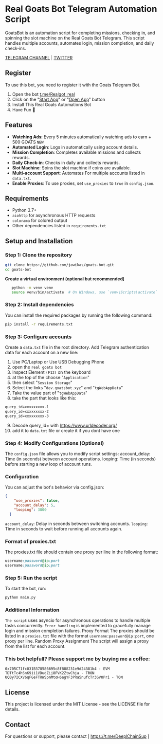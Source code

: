 # Real Goats Bot Telegram Automation Script

GoatsBot is an automation script for completing missions, checking in, and spinning the slot machine on the Real Goats Bot Telegram. This script handles multiple accounts, automates login, mission completion, and daily check-ins.

[TELEGRAM CHANNEL](https://t.me/Deeplchain) | [TWITTER](https://x.com/itsjaw_real)

## Register

To use this bot, you need to register it with the Goats Telegram Bot. 

1. Open the bot [t.me/Realgot_real](https://t.me/realgoats_bot/run?startapp=99effa5e-ac44-4be5-8f0d-64cf69f796e9)
2. Click on the "[Start App](https://t.me/realgoats_bot/run?startapp=99effa5e-ac44-4be5-8f0d-64cf69f796e9)" or "[Open App]([url](https://t.me/realgoats_bot/run?startapp=99effa5e-ac44-4be5-8f0d-64cf69f796e9))" button
3. Install This Real Goats Automations Bot
4. Have Fun 🦈

## Features
- **Watching Ads**: Every 5 minutes automatically watching ads to earn + 500 GOATS `NEW`
- **Automated Login**: Logs in automatically using account details.
- **Mission Completion**: Completes available missions and collects rewards.
- **Daily Check-in**: Checks in daily and collects rewards.
- **Slot Machine**: Spins the slot machine if coins are available.
- **Multi-account Support**: Automates For multiple accounts listed in `data.txt`.
- **Enable Proxies**: To use proxies, set `use_proxies` to `true` in `config.json`.

## Requirements

- Python 3.7+
- `aiohttp` for asynchronous HTTP requests
- `colorama` for colored output
- Other dependencies listed in `requirements.txt`

## Setup and Installation

### Step 1: Clone the repository
```bash
git clone https://github.com/jawikas/goats-bot.git
cd goats-bot
```
**Create a virtual environment (optional but recommended)**

 ```bash
    python -m venv venv
    source venv/bin/activate  # On Windows, use `venv\Scripts\activate`
 ```
### Step 2: Install dependencies
You can install the required packages by running the following command:

```bash
pip install -r requirements.txt
```

### Step 3: Configure accounts
Create a `data.txt` file in the root directory.
Add Telegram authentication data for each account on a new line:

1. Use PC/Laptop or Use USB Debugging Phone
2. open the `real goats bot`
3. Inspect Element `(F12)` on the keyboard
4. at the top of the choose "`Application`" 
5. then select "`Session Storage`" 
6. Select the links "`dev.goatsbot.xyz`" and "`tgWebAppData`"
7. Take the value part of "`tgWebAppData`"
8. take the part that looks like this: 

```txt 
query_id=xxxxxxxxx-1
query_id=xxxxxxxxx-2
query_id=xxxxxxxxx-3
```
9. Decode query_id= with https://www.urldecoder.org/
10. add it to `data.txt` file or create it if you dont have one

### Step 4: Modify Configurations (Optional)
The `config.json` file allows you to modify script settings:
account_delay: Time (in seconds) between account operations.
looping: Time (in seconds) before starting a new loop of account runs.

### Configuration
You can adjust the bot's behavior via config.json:

```json
{
    "use_proxies": false,
    "account_delay": 5,
    "looping": 3800
  }  
```
`account_delay`: Delay in seconds between switching accounts.
`looping`: Time in seconds to wait before running all accounts again.

### Format of proxies.txt
The proxies.txt file should contain one proxy per line in the following format:

```ruby
username:password@ip:port
username:password@ip:port
```

### Step 5: Run the script
To start the bot, run:

```bash
python main.py
```

### Additional Information
`The script` uses asyncio for asynchronous operations to handle multiple tasks concurrently.
`Error handling` is implemented to gracefully manage login and mission completion failures.
Proxy Format The proxies should be listed in a `proxies.txt` file with the format `username:password@ip:port`, one proxy per line.
Random Proxy Assignment The script will assign a proxy from the list for each account.

### This bot helpfull?  Please support me by buying me a coffee: 
```
0x705C71fc031B378586695c8f888231e9d24381b4 - EVM
TDTtTc4hSnK9ii1VDudZij8FVK2ZtwChja - TRON
UQBy7ICXV6qFGeFTRWSpnMtoH6agYF3PRa5nufcTr3GVOPri - TON
```

## License
This project is licensed under the MIT License - see the LICENSE file for details.

## Contact
For questions or support, please contact [ https://t.me/DeeplChainSup ]
